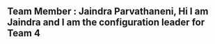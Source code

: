 ## Team Member : Jaindra Parvathaneni, Hi I am Jaindra and I am the configuration leader for Team 4 